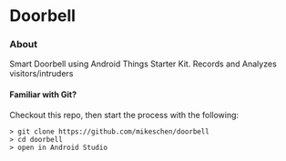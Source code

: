 # Doorbell

### About
Smart Doorbell using Android Things Starter Kit. Records and Analyzes visitors/intruders

#### Familiar with Git?
Checkout this repo, then start the process with the following:

```
> git clone https://github.com/mikeschen/doorbell
> cd doorbell
> open in Android Studio
```